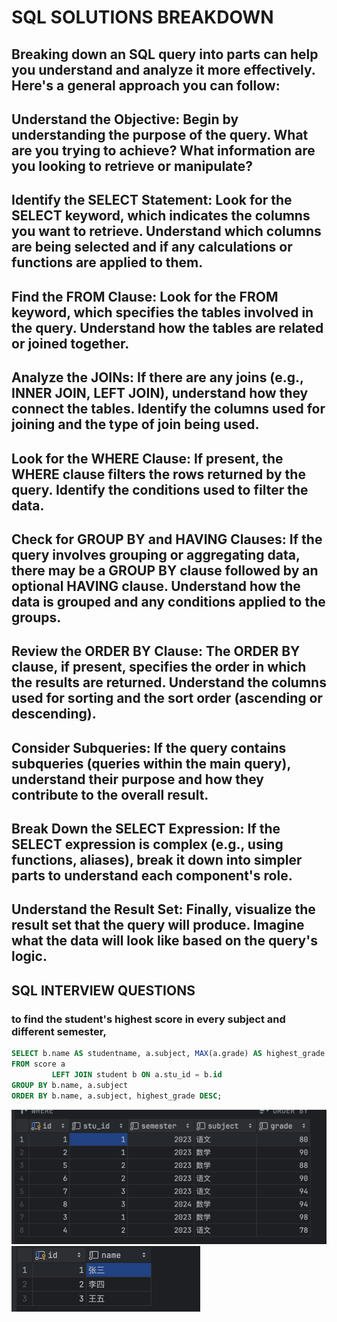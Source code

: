 # SQL SOLUTIONS BREAKDOWN

## Breaking down an SQL query into parts can help you understand and analyze it more effectively. Here's a general approach you can follow:

## Understand the Objective: Begin by understanding the purpose of the query. What are you trying to achieve? What information are you looking to retrieve or manipulate?

## Identify the SELECT Statement: Look for the SELECT keyword, which indicates the columns you want to retrieve. Understand which columns are being selected and if any calculations or functions are applied to them.

## Find the FROM Clause: Look for the FROM keyword, which specifies the tables involved in the query. Understand how the tables are related or joined together.

## Analyze the JOINs: If there are any joins (e.g., INNER JOIN, LEFT JOIN), understand how they connect the tables. Identify the columns used for joining and the type of join being used.

## Look for the WHERE Clause: If present, the WHERE clause filters the rows returned by the query. Identify the conditions used to filter the data.

## Check for GROUP BY and HAVING Clauses: If the query involves grouping or aggregating data, there may be a GROUP BY clause followed by an optional HAVING clause. Understand how the data is grouped and any conditions applied to the groups.

## Review the ORDER BY Clause: The ORDER BY clause, if present, specifies the order in which the results are returned. Understand the columns used for sorting and the sort order (ascending or descending).

## Consider Subqueries: If the query contains subqueries (queries within the main query), understand their purpose and how they contribute to the overall result.

## Break Down the SELECT Expression: If the SELECT expression is complex (e.g., using functions, aliases), break it down into simpler parts to understand each component's role.

## Understand the Result Set: Finally, visualize the result set that the query will produce. Imagine what the data will look like based on the query's logic.

## SQL INTERVIEW QUESTIONS

### to find the student's highest score in every subject and different semester,

```sql
SELECT b.name AS studentname, a.subject, MAX(a.grade) AS highest_grade
FROM score a
         LEFT JOIN student b ON a.stu_id = b.id
GROUP BY b.name, a.subject
ORDER BY b.name, a.subject, highest_grade DESC;
```
![img.png](img.png)
![img_1.png](img_1.png)

